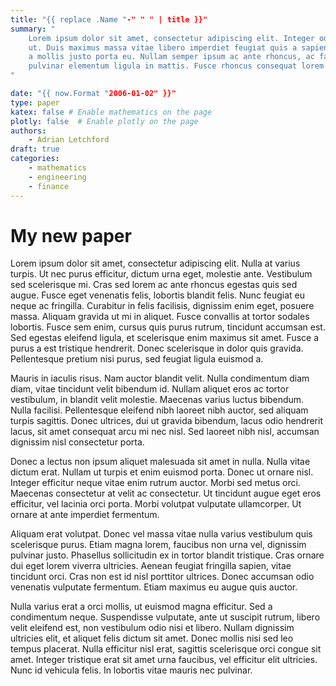 ```yaml
---
title: "{{ replace .Name "-" " " | title }}"
summary: "
    Lorem ipsum dolor sit amet, consectetur adipiscing elit. Integer odio neque, volutpat vel nunc
    ut. Duis maximus massa vitae libero imperdiet feugiat quis a sapien. Quisque sodales neque dui,
    a mollis justo porta eu. Nullam semper ipsum ac ante rhoncus, ac facilisis lacus posuere. Mauris
    pulvinar elementum ligula in mattis. Fusce rhoncus consequat lorem accumsan rhoncus.
"

date: "{{ now.Format "2006-01-02" }}"
type: paper
katex: false # Enable mathematics on the page
plotly: false  # Enable plotly on the page
authors:
    - Adrian Letchford
draft: true
categories:
    - mathematics
    - engineering
    - finance
---
```


# My new paper


Lorem ipsum dolor sit amet, consectetur adipiscing elit. Nulla at varius turpis. Ut nec purus efficitur, dictum urna eget, molestie ante. Vestibulum sed scelerisque mi. Cras sed lorem ac ante rhoncus egestas quis sed augue. Fusce eget venenatis felis, lobortis blandit felis. Nunc feugiat eu neque ac fringilla. Curabitur in felis facilisis, dignissim enim eget, posuere massa. Aliquam gravida ut mi in aliquet. Fusce convallis at tortor sodales lobortis. Fusce sem enim, cursus quis purus rutrum, tincidunt accumsan est. Sed egestas eleifend ligula, et scelerisque enim maximus sit amet. Fusce a purus a est tristique hendrerit. Donec scelerisque in dolor quis gravida. Pellentesque pretium nisi purus, sed feugiat ligula euismod a.

Mauris in iaculis risus. Nam auctor blandit velit. Nulla condimentum diam diam, vitae tincidunt velit bibendum id. Nullam aliquet eros ac tortor vestibulum, in blandit velit molestie. Maecenas varius luctus bibendum. Nulla facilisi. Pellentesque eleifend nibh laoreet nibh auctor, sed aliquam turpis sagittis. Donec ultrices, dui ut gravida bibendum, lacus odio hendrerit lacus, sit amet consequat arcu mi nec nisl. Sed laoreet nibh nisl, accumsan dignissim nisl consectetur porta.

Donec a lectus non ipsum aliquet malesuada sit amet in nulla. Nulla vitae dictum erat. Nullam ut turpis et enim euismod porta. Donec ut ornare nisl. Integer efficitur neque vitae enim rutrum auctor. Morbi sed metus orci. Maecenas consectetur at velit ac consectetur. Ut tincidunt augue eget eros efficitur, vel lacinia orci porta. Morbi volutpat vulputate ullamcorper. Ut ornare at ante imperdiet fermentum.

Aliquam erat volutpat. Donec vel massa vitae nulla varius vestibulum quis scelerisque purus. Etiam magna lorem, faucibus non urna vel, dignissim pulvinar justo. Phasellus sollicitudin ex in tortor blandit tristique. Cras ornare dui eget lorem viverra ultricies. Aenean feugiat fringilla sapien, vitae tincidunt orci. Cras non est id nisl porttitor ultrices. Donec accumsan odio venenatis vulputate fermentum. Etiam maximus eu augue quis auctor.

Nulla varius erat a orci mollis, ut euismod magna efficitur. Sed a condimentum neque. Suspendisse vulputate, ante ut suscipit rutrum, libero velit eleifend est, non vestibulum odio nisi et libero. Nullam dignissim ultricies elit, et aliquet felis dictum sit amet. Donec mollis nisi sed leo tempus placerat. Nulla efficitur nisl erat, sagittis scelerisque orci congue sit amet. Integer tristique erat sit amet urna faucibus, vel efficitur elit ultricies. Nunc id vehicula felis. In lobortis vitae mauris nec pulvinar.